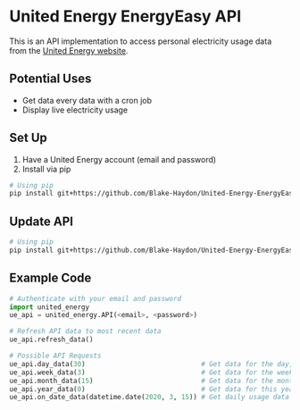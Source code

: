 # United Energy EnergyEasy API

This is an API implementation to access personal electricity usage data from the [United Energy website](https://energyeasy.ue.com.au/).   

## Potential Uses
- Get data every data with a cron job
- Display live electricity usage

## Set Up
1. Have a United Energy account (email and password)
2. Install via pip

```bash
# Using pip
pip install git+https://github.com/Blake-Haydon/United-Energy-EnergyEasy-API.git#egg=UnitedEnergy
```

## Update API

```bash
# Using pip
pip install git+https://github.com/Blake-Haydon/United-Energy-EnergyEasy-API.git#egg=UnitedEnergy --upgrade
```


## Example Code
```python
# Authenticate with your email and password
import united_energy
ue_api = united_energy.API(<email>, <password>) 

# Refresh API data to most recent data
ue_api.refresh_data()

# Possible API Requests
ue_api.day_data(30)                             # Get data for the day, 30 days ago
ue_api.week_data(3)                             # Get data for the week, 3 weeks ago
ue_api.month_data(15)                           # Get data for the month, 15 months ago
ue_api.year_data(0)                             # Get data for this year (0 = current)
ue_api.on_date_data(datetime.date(2020, 3, 15)) # Get daily usage data for 15/3/2020
```